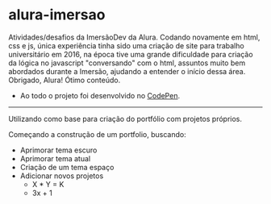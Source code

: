 # alura-imersao
Atividades/desafios da ImersãoDev da Alura.
Codando novamente em html, css e js, única experiência tinha sido uma criação de site para trabalho universitário em 2016, na época tive uma grande dificuldade para criação da lógica no javascript "conversando" com o html, assuntos muito bem abordados durante a Imersão, ajudando a entender o início dessa área.
Obrigado, Alura! Ótimo conteúdo.
- Ao todo o projeto foi desenvolvido no [CodePen](https://codepen.io/).

----------------------------------------------------------------

Utilizando como base para criação do portfólio com projetos próprios.

Começando a construção de um portfolio, buscando:
- Aprimorar tema escuro
- Aprimorar tema atual
- Criação de um tema espaço
- Adicionar novos projetos
  - X * Y = K
  - 3x + 1
